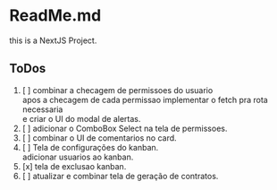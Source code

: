 # ReadMe.md

this is a NextJS Project.

## ToDos

1. [ ] combinar a checagem de permissoes do usuario \
       apos a checagem de cada permissao implementar o fetch pra rota necessaria \
       e criar o UI do modal de alertas.
2. [ ] adicionar o ComboBox Select na tela de permissoes.
3. [ ] combinar o UI de comentarios no card.
4. [ ] Tela de configurações do kanban. \
       adicionar usuarios ao kanban.
5. [x] tela de exclusao kanban.
6. [ ] atualizar e combinar tela de geração de contratos.
